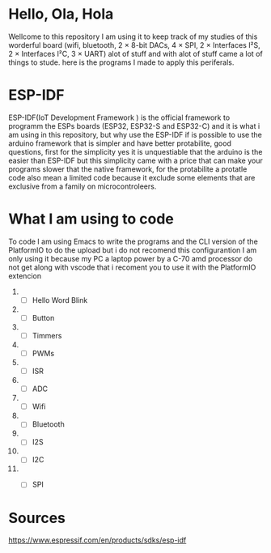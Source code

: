 # Hello, Ola, Hola

Wellcome to this repository I am using it to keep track of my studies of this worderful board (wifi, bluetooth, 2 × 8-bit DACs, 4 × SPI, 2 × Interfaces I²S, 2 × Interfaces I²C, 3 × UART) alot of stuff and with alot of stuff came a lot of things to stude. here is the programs I made to apply this periferals.

# ESP-IDF

ESP-IDF(IoT Development Framework ) is the official framework to programm the ESPs boards (ESP32, ESP32-S and ESP32-C) and it is what i am using in this 
repository, but why use the ESP-IDF if is possible to use the arduino framework that is simpler and have better protabilite, good questions, first for the 
simplicity yes it is unquestiable that the arduino is the easier than ESP-IDF but this simplicity came with a price that can make your programs slower that the
native framework, for the protabilite a protatle code also mean a limited code because it exclude some elements that are exclusive from a family on 
microcontroleers.

# What I am using to code

To code I am using Emacs to write the programs and the CLI version of the PlatformIO to do the upload 
but i do not recomend this configurantion I am only using it because my PC a laptop power by a C-70 amd processor do not get along with vscode that i recoment you to use it with the PlatformIO extencion


1.  * [ ] Hello Word Blink
2.  * [ ] Button
3.  * [ ] Timmers
4.  * [ ] PWMs
5.  * [ ] ISR
6.  * [ ] ADC
7.  * [ ] Wifi
8.  * [ ] Bluetooth
9.  * [ ] I2S
10. * [ ] I2C
11. * [ ] SPI


# Sources

https://www.espressif.com/en/products/sdks/esp-idf
